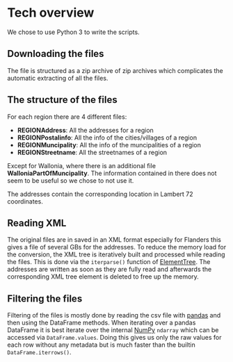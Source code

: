 # Tech overview 
We chose to use Python 3 to write the scripts.

## Downloading the files
The file is structured as a zip archive of zip archives which complicates the automatic extracting of all the files.

## The structure of the files
For each region there are 4 different files:
* **REGIONAddress**: All the addresses for a region
* **REGIONPostalinfo**: All the info of the cities/villages of a region
* **REGIONMuncipality**: All the info of the muncipalities of a region
* **REGIONStreetname**: All the streetnames of a region

Except for Wallonia, where there is an additional file **WalloniaPartOfMuncipality**. The information contained in there does not seem to be useful so we chose to not use it.

The addresses contain the corresponding location in Lambert 72 coordinates.

## Reading XML
The original files are in saved in an XML format especially for Flanders this gives a file of several GBs for the addresses. 
To reduce the memory load for the conversion, the XML tree is iteratively built and processed while reading the files.
This is done via the `iterparse()` function of [ElementTree](https://docs.python.org/2/library/xml.etree.elementtree.html).
The addresses are written as soon as they are fully read and afterwards the corresponding XML tree element is deleted to free up the memory.

## Filtering the files
Filtering of the files is mostly done by reading the csv file with [pandas](https://pandas.pydata.org/) and then using the DataFrame methods.
When iterating over a pandas DataFrame it is best iterate over the internal [NumPy](https://www.numpy.org/) `ndarray` which can be accessed via `DataFrame.values`.
Doing this gives us only the raw values for each row without any metadata but is much faster than the builtin `DataFrame.iterrows()`.
